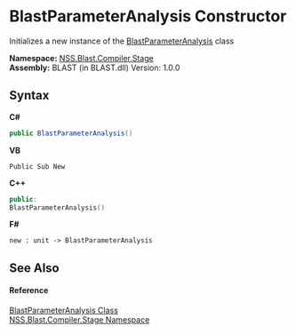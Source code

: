# BlastParameterAnalysis Constructor 
 

Initializes a new instance of the <a href="4965573d-bc84-9577-4468-dd205cad16b3.md">BlastParameterAnalysis</a> class

**Namespace:**&nbsp;<a href="f44e629d-16ad-ce78-c6d1-bb239589698b.md">NSS.Blast.Compiler.Stage</a><br />**Assembly:**&nbsp;BLAST (in BLAST.dll) Version: 1.0.0

## Syntax

**C#**<br />
``` C#
public BlastParameterAnalysis()
```

**VB**<br />
``` VB
Public Sub New
```

**C++**<br />
``` C++
public:
BlastParameterAnalysis()
```

**F#**<br />
``` F#
new : unit -> BlastParameterAnalysis
```


## See Also


#### Reference
<a href="4965573d-bc84-9577-4468-dd205cad16b3.md">BlastParameterAnalysis Class</a><br /><a href="f44e629d-16ad-ce78-c6d1-bb239589698b.md">NSS.Blast.Compiler.Stage Namespace</a><br />